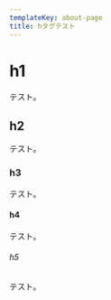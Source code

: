 ```yaml
---
templateKey: about-page
title: hタグテスト
---
```

# h1
テスト。

## h2
テスト。

### h3
テスト。

#### h4
テスト。

###### h5
テスト。
